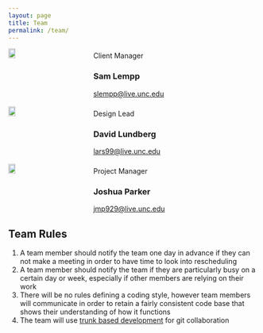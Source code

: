```yaml
---
layout: page
title: Team
permalink: /team/
---
```

<div style="width: 100%; display: table;">
  <div style="display: table-row;">
    <div style="width:30%; display:table-cell;">
      <img style="height:30%" src="{{ site.baseurl }}/images/sam_lempp.jpg">
    </div>
    <div style="width:70%;display:table-cell;padding-left:20px">
      Client Manager
      <h3>
        Sam Lempp
      </h3>
      <a href = "mailto: slempp@live.unc.edu">slempp@live.unc.edu</a>
    </div>
  </div>
  <br>
  <div style="display: table-row;">
    <div style="width:30%; display:table-cell;">
      <img style="height:30%" src="{{ site.baseurl }}/images/David.jpg">
    </div>
    <div style="width:70%;display:table-cell;padding-left:20px">
      Design Lead
      <h3>
        David Lundberg
      </h3>
      <a href = "mailto: lars99@live.unc.edu">lars99@live.unc.edu</a>
    </div>
  </div>
  <br>
  <div style="display: table-row;">
    <div style="width:30%; display:table-cell;">
      <img style="height:30%" src="{{ site.baseurl }}/images/josh.jpg">
    </div>
    <div style="width:70%;display:table-cell;padding-left:20px">
      Project Manager
      <h3>
        Joshua Parker
      </h3>
      <a href = "mailto: jmp929@live.unc.edu">jmp929@live.unc.edu</a>
    </div>
  </div>
</div>
<h2> Team Rules </h2>
<ol>
  <li>A team member should notify the team one day in advance if they can not make a meeting in order to have time to look into rescheduling</li>
  <li>A team member should notify the team if they are particularly busy on a certain day or week, especially if other members are relying on their work</li>
  <li>There will be no rules defining a coding style, however team members will communicate in order to retain a fairly consistent code base that shows their understanding of how it functions</li>
  <li>The team will use <a href="https://www.endoflineblog.com/oneflow-a-git-branching-model-and-workflow">trunk based development</a> for git collaboration</li>
</ol>
